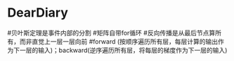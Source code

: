 # DearDiary
#贝叶斯定理是事件内部的分割
#矩阵自带for循环
#反向传播是从最后节点算所有，而非直觉上一层一层向前
#forward (按顺序遍历所有层，每层计算的输出作为下一层的输入)；backward(逆序遍历所有层，将每层的梯度作为下一层的输入)
